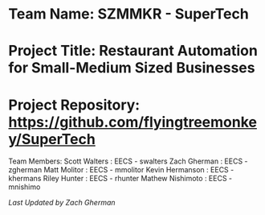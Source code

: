 # Team Name: SZMMKR - SuperTech
# Project Title: Restaurant Automation for Small-Medium Sized Businesses
# Project Repository: https://github.com/flyingtreemonkey/SuperTech

Team Members: 
  Scott Walters : EECS - swalters
  Zach Gherman : EECS - zgherman
  Matt Molitor : EECS - mmolitor
  Kevin Hermanson : EECS - khermans
  Riley Hunter : EECS - rhunter
  Mathew Nishimoto : EECS - mnishimo
  

*Last Updated by Zach Gherman*
